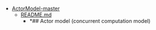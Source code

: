 - <a href = "E:\Node_projects\Node_Way\ArchivTSH_2\ArhivTimur_2\ActorModel-master\cat.ActorModel-master\dir.ActorModel-master.md">ActorModel-master</a>
    - <a href = "E:\Node_projects\Node_Way\ArchivTSH_2\ArhivTimur_2\ActorModel-master\README.md">README.md</a>
        - *## Actor model (concurrent computation model)
